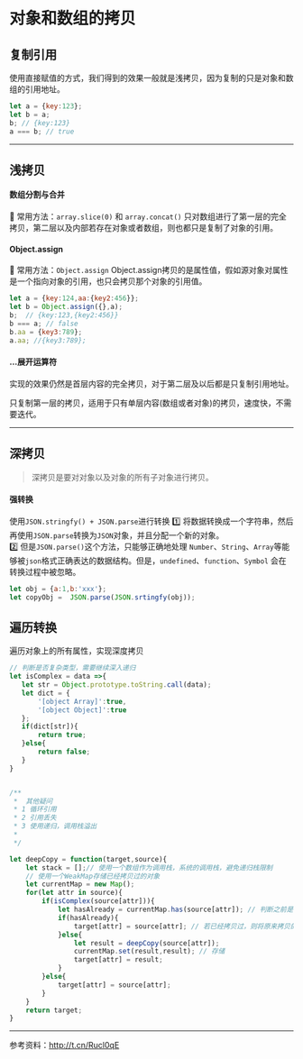 # 对象和数组的拷贝

## 复制引用
使用直接赋值的方式，我们得到的效果一般就是浅拷贝，因为复制的只是对象和数组的引用地址。
```js
let a = {key:123};
let b = a;
b; // {key:123}
a === b; // true
```
___ 
## 浅拷贝

#### 数组分割与合并
💎 常用方法：`array.slice(0)` 和 `array.concat()`
只对数组进行了第一层的完全拷贝，第二层以及内部若存在对象或者数组，则也都只是复制了对象的引用。

#### Object.assign
💎 常用方法：`Object.assign`
Object.assign拷贝的是属性值，假如源对象对属性是一个指向对象的引用，也只会拷贝那个对象的引用值。
```js
let a = {key:124,aa:{key2:456}};
let b = Object.assign({},a);
b;  // {key:123,{key2:456}}
b === a; // false
b.aa = {key3:789};
a.aa; //{key3:789};
```

#### ...展开运算符
实现的效果仍然是首层内容的完全拷贝，对于第二层及以后都是只复制引用地址。

只复制第一层的拷贝，适用于只有单层内容(数组或者对象)的拷贝，速度快，不需要迭代。

___
## 深拷贝
> 深拷贝是要对对象以及对象的所有子对象进行拷贝。

####  强转换
使用`JSON.stringfy() + JSON.parse`进行转换
1️⃣ 将数据转换成一个字符串，然后再使用`JSON.parse`转换为`JSON`对象，并且分配一个新的对象。  
2️⃣ 但是`JSON.parse()`这个方法，只能够正确地处理 `Number`、`String`、`Array`等能够被`json`格式正确表达的数据结构。但是，`undefined`、`function`、`Symbol` 会在转换过程中被忽略。
   ```js
   let obj = {a:1,b:'xxx'};
   let copyObj =  JSON.parse(JSON.srtingfy(obj));
   ```

## 遍历转换
 遍历对象上的所有属性，实现深度拷贝
```js
// 判断是否复杂类型，需要继续深入递归
let isComplex = data =>{
   let str = Object.prototype.toString.call(data);
   let dict = {
       '[object Array]':true,
       '[object Object]':true
   };
   if(dict[str]){
       return true;
   }else{
       return false;
   }
}


/**
 *  其他疑问  
 * 1 循环引用  
 * 2 引用丢失   
 * 3 使用递归，调用栈溢出  
 *  
 */

let deepCopy = function(target,source){
    let stack = [];// 使用一个数组作为调用栈，系统的调用栈，避免递归栈限制
    // 使用一个WeakMap存储已经拷贝过的对象
    let currentMap = new Map();
    for(let attr in source){
        if(isComplex(source[attr])){
            let hasAlready = currentMap.has(source[attr]); // 判断之前是否已经拷贝过一次 
            if(hasAlready){
                target[attr] = source[attr]; // 若已经拷贝过，则将原来拷贝的一份取出来(也包括嵌套的问题，因为不再取去拷贝了)  
            }else{  
                let result = deepCopy(source[attr]); 
                currentMap.set(result,result); // 存储
                target[attr] = result; 
            }
        }else{
            target[attr] = source[attr];
        }
    }
    return target;
}

```





___

参考资料：http://t.cn/Rucl0qE

